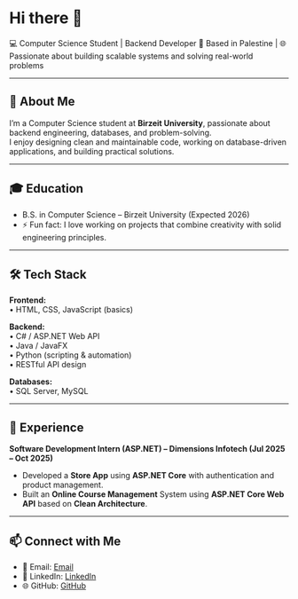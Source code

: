 # Hi there 👋  
💻 Computer Science Student | Backend Developer 
📍 Based in Palestine | 🌐 Passionate about building scalable systems and solving real-world problems  

---

## 🚀 About Me  
I’m a Computer Science student at **Birzeit University**, passionate about backend engineering, databases, and problem-solving.  
I enjoy designing clean and maintainable code, working on database-driven applications, and building practical solutions.  

---

## 🎓 Education  
- B.S. in Computer Science – Birzeit University (Expected 2026)  
- ⚡ Fun fact: I love working on projects that combine creativity with solid engineering principles.  

---

## 🛠️ Tech Stack  

**Frontend:**  
• HTML, CSS, JavaScript (basics)  

**Backend:**  
• C# / ASP.NET Web API  
• Java / JavaFX  
• Python (scripting & automation)  
• RESTful API design  

**Databases:**  
• SQL Server, MySQL  
 

---

## 💼 Experience  

**Software Development Intern (ASP.NET) – Dimensions Infotech (Jul 2025 – Oct 2025)**  
- Developed a **Store App** using **ASP.NET Core** with authentication and product management.
- Built an **Online Course Management** System using **ASP.NET Core Web API** based on **Clean Architecture**.  

---

## 📫 Connect with Me  

- 📧 Email: [Email](mailto:tariqladaweh@gmail.com)
- 💼 LinkedIn: [LinkedIn](https://www.linkedin.com/in/tariq-ladadweh/) 
- 🌐 GitHub: [GitHub](https://github.com/Tladadweh)
